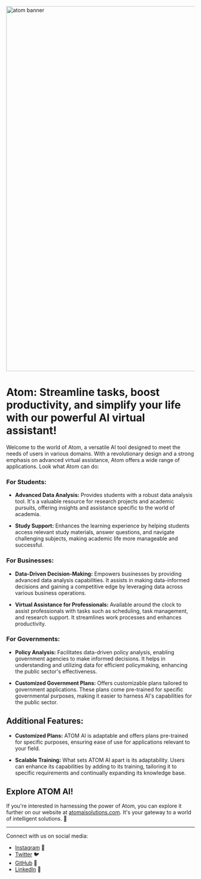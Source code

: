 <img width="972" alt="atom banner" src="https://github.com/Atom-AI-Solutions/.github/assets/149274430/355e4bf3-35a8-4020-af2c-31ce3a341c7a">


# Atom: Streamline tasks, boost productivity, and simplify your life with our powerful AI virtual assistant!

Welcome to the world of Atom, a versatile AI tool designed to meet the needs of users in various domains. With a revolutionary design and a strong emphasis on advanced virtual assistance, Atom offers a wide range of applications. Look what Atom can do:

### For Students:

- **Advanced Data Analysis:** Provides students with a robust data analysis tool. It's a valuable resource for research projects and academic pursuits, offering insights and assistance specific to the world of academia.

- **Study Support:** Enhances the learning experience by helping students access relevant study materials, answer questions, and navigate challenging subjects, making academic life more manageable and successful.

### For Businesses:

- **Data-Driven Decision-Making:** Empowers businesses by providing advanced data analysis capabilities. It assists in making data-informed decisions and gaining a competitive edge by leveraging data across various business operations.

- **Virtual Assistance for Professionals:** Available around the clock to assist professionals with tasks such as scheduling, task management, and research support. It streamlines work processes and enhances productivity.

### For Governments:

- **Policy Analysis:** Facilitates data-driven policy analysis, enabling government agencies to make informed decisions. It helps in understanding and utilizing data for efficient policymaking, enhancing the public sector's effectiveness.

- **Customized Government Plans:** Offers customizable plans tailored to government applications. These plans come pre-trained for specific governmental purposes, making it easier to harness AI's capabilities for the public sector.

## Additional Features:

- **Customized Plans:** ATOM AI is adaptable and offers plans pre-trained for specific purposes, ensuring ease of use for applications relevant to your field.

- **Scalable Training:** What sets ATOM AI apart is its adaptability. Users can enhance its capabilities by adding to its training, tailoring it to specific requirements and continually expanding its knowledge base.

## Explore ATOM AI!

If you're interested in harnessing the power of Atom, you can explore it further on our website at [atomaisolutions.com](https://www.atomaisolutions.com). It's your gateway to a world of intelligent solutions. 🚀

---

Connect with us on social media:
- [Instagram](https://www.instagram.com/atom_solutions/) 📸
- [Twitter](https://twitter.com/Atom_AI_) 🐦
- [GitHub](https://github.com/Atom-AI-Solutions) 🐙
- [LinkedIn](https://www.linkedin.com/company/atom-ai-solutions) 🔗

